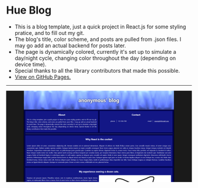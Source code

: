 # Hue Blog
- This is a blog template, just a quick project in React.js for some styling pratice, and to fill out my git.
- The blog's title, color scheme, and posts are pulled from .json files. I may go add an actual backend for posts later.
- The page is dynamically colored, currently it's set up to simulate a day/night cycle, changing color throughout the day (depending on device time).
- Special thanks to all the library contributors that made this possible.
- [View on GitHub Pages.](https://john-on-git.github.io/hue-blog/)
---
![picture of the page](https://github.com/john-on-git/hue-blog/blob/main/docs/screenshot.png)